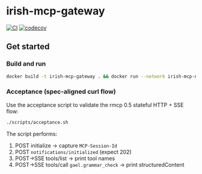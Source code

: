 
# irish-mcp-gateway

[![CI](https://github.com/caffalaughrey/irish-mcp-gateway/actions/workflows/ci.yml/badge.svg)](https://github.com/caffalaughrey/irish-mcp-gateway/actions/workflows/ci.yml)
[![codecov](https://codecov.io/gh/caffalaughrey/irish-mcp-gateway/branch/main/graph/badge.svg)](https://codecov.io/gh/caffalaughrey/irish-mcp-gateway)
## Get started
### Build and run
```bash
docker build -t irish-mcp-gateway . && docker run --network irish-mcp-net --rm -p 8080:8080 -e GRAMADOIR_BASE_URL=http://gramadoir-server:5000 irish-mcp-gateway
```

### Acceptance (spec-aligned curl flow)
Use the acceptance script to validate the rmcp 0.5 stateful HTTP + SSE flow:
```bash
./scripts/acceptance.sh
```

The script performs:
1) POST initialize → capture `MCP-Session-Id`
2) POST `notifications/initialized` (expect 202)
3) POST→SSE tools/list → print tool names
4) POST→SSE tools/call `gael.grammar_check` → print structuredContent
